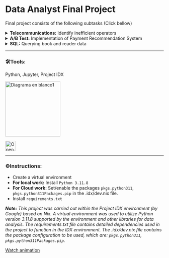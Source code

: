 # Data Analyst Final Project
Final project consists of the following subtasks (Click bellow)

<details>
  <summary><b>Telecommunications:</b> Identify inefficient operators</summary><br>

  <b>Business Type:</b> Virtual Telephony Service<br>
  
  <b>Description</b><br>
  Identify inefficient operators based on dropped calls and long wait times for incoming calls, and low number of outgoing calls; so that supervisors can make decisions regarding staff training and management to improve operational efficiency and customer satisfaction.
  
  <b>Process</b><br>
  <img src="https://github.com/ScinDBad/DA_proyecto_final/assets/153782475/abe0622c-7976-4ea1-b6d0-1f0d6d13abd5" alt="Diagrama en blanco8" width="500"><br>
</details>


<details>
  <summary><b>A/B Test:</b> Implementation of Payment Recommendation System</summary><br>
  
  <b>Business Type:</b> International Online Store<br>
  
  <b>Description</b><br>
  To test changes related to the introduction of an improved recommendation system, observe the feasibility of implementing the new system, and its conversion of purchases within the next 14 days.
  
  <b>Process</b><br>
  <img src="https://github.com/ScinDBad/DA_proyecto_final/assets/153782475/07f48332-0d35-4092-a97b-5838d036541c" alt="Diagrama en blanco8" width="500"><br>
</details>

<details>
  <summary><b>SQL:</b> Querying book and reader data</summary><br>
  
  <b>Business Type:</b> Digital Library Application Development Startup<br>
  
  <b>Description</b><br>
  Connect to a database of books, publishers, authors, and customer ratings and book reviews to generate a value proposition for a new product (book purchase and digital reading application) based on descriptive statistics, trending authors, publishers, titles, and reviews.
  
  <b>Process</b><br>
  <img src="https://github.com/ScinDBad/DA_proyecto_final/assets/153782475/70b10f4a-3c5e-4262-b091-136041aa5c84" alt="Diagrama en blanco8" width="500"><br>
</details>

___

### 🛠️Tools:<br>
Python, Jupyter, Project IDX

<img src="https://github.com/ScinDBad/gamEda/assets/153782475/b44447b0-2286-4c64-889c-1944c1c7e51c" alt="Diagrama en blanco1" width="175"><br>

<a href="https://idx.google.com/import?url=https://github.com/ScinDBad/DA_proyecto_final">
<picture>
  <source media="(prefers-color-scheme: dark)" srcset="https://cdn.idx.dev/btn/open_dark_32@2x.png">
  <source media="(prefers-color-scheme: light)" srcset="https://cdn.idx.dev/btn/open_light_32@2x.png">
  <img height="32" alt="Open in IDX" src="https://cdn.idx.dev/btn/open_purple_32@2x.png">
</picture>
</a>

___
### ⚙️Instructions:
- Create a virtual environment
- __For local work:__ Install `Python 3.11.8`
- __For Cloud work:__ Set/enable the packages `pkgs.python311`, `pkgs.python311Packages.pip` in the .idx/dev.nix file.
- Install `requirements.txt`

_**Note:**
This project was carried out within the Project IDX environment (by Google) based on Nix.
A virtual environment was used to utilize Python version 3.11.8 supported by the environment and other libraries for data analysis.
The requirements.txt file contains detailed dependencies used in the project to function in the IDX environment.
The .idx/dev.nix file contains the package configuration to be used, which are: `pkgs.python311`, `pkgs.python311Packages.pip`._

[Watch animation](https://github.com/ScinDBad/UR3-CobotOps/assets/153782475/e76a597b-ffca-451f-b546-a2561f59da3d)
